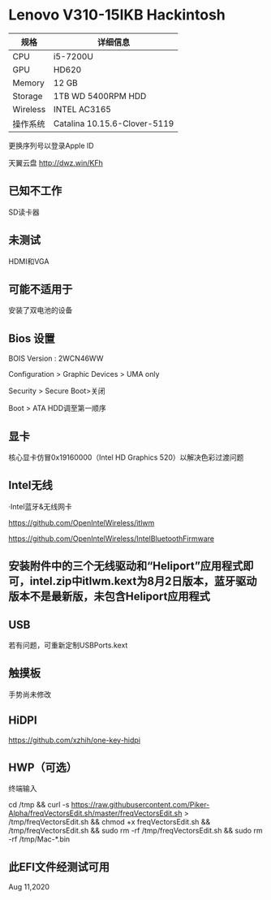 # Lenovo V310-15IKB Hackintosh

| 规格     | 详细信息                     |
| -------- | ---------------------------- |
| CPU      | i5-7200U                     |
| GPU      | HD620                        |
| Memory   | 12 GB                        |
| Storage  | 1TB WD 5400RPM HDD           |
| Wireless | INTEL AC3165                 |
| 操作系统 | Catalina 10.15.6-Clover-5119 |

更换序列号以登录Apple ID

天翼云盘 http://dwz.win/KFh

## 已知不工作

SD读卡器

## 未测试

HDMI和VGA

## 可能不适用于

安装了双电池的设备



## Bios 设置

BOIS Version : 2WCN46WW

Configuration > Graphic Devices > UMA only

Security > Secure Boot>关闭

Boot > ATA HDD调至第一顺序



## 显卡

核心显卡仿冒0x19160000（Intel HD Graphics 520）以解决色彩过渡问题



## Intel无线

·Intel蓝牙&无线网卡

https://github.com/OpenIntelWireless/itlwm

https://github.com/OpenIntelWireless/IntelBluetoothFirmware

## 安装附件中的三个无线驱动和“Heliport”应用程式即可，intel.zip中itlwm.kext为8月2日版本，蓝牙驱动版本不是最新版，未包含Heliport应用程式



## USB

若有问题，可重新定制USBPorts.kext



## 触摸板

手势尚未修改



## HiDPI

https://github.com/xzhih/one-key-hidpi



## HWP（可选）

终端输入

cd /tmp && curl -s https://raw.githubusercontent.com/Piker-Alpha/freqVectorsEdit.sh/master/freqVectorsEdit.sh > /tmp/freqVectorsEdit.sh && chmod +x freqVectorsEdit.sh && /tmp/freqVectorsEdit.sh && sudo rm -rf /tmp/freqVectorsEdit.sh && sudo rm -rf /tmp/Mac-*.bin

## 此EFI文件经测试可用
Aug 11,2020
